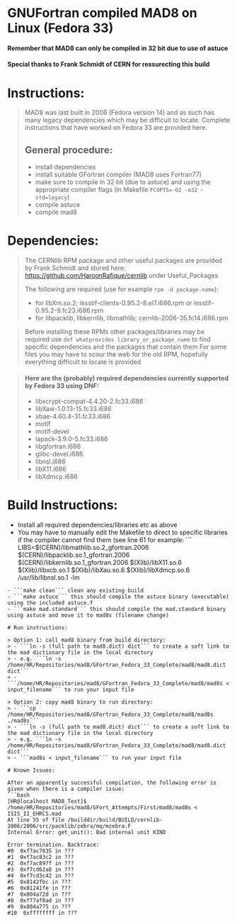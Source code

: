 # GNUFortran compiled MAD8 on Linux (Fedora 33)
#### Remember that MAD8 can only be compiled in 32 bit due to use of astuce
#### Special thanks to Frank Schmidt of CERN for ressurecting this build

# Instructions:

> MAD8 was last built in 2006 (Fedora version 14) and as such has many legacy dependencies which may be difficult to locate. 
> Complete instructions that have worked on Fedora 33 are provided here.
> ## General procedure:
> - install dependencies
> - install suitable GFortran compiler (MAD8 uses Fortran77)
> - make sure to compile in 32 bit (due to astuce) and using the appropriate compiler flags (in Makefile ```FCOPTS=-O2 -m32 -std=legacy```)
> - compile astuce
> - compile mad8

# Dependencies:

> The CERNlib RPM package and other useful packages are provided by Frank Schmidt and stored here: https://github.com/HaroonRafique/cernlib under Useful_Packages
> 
> The following are required (use for example ```rpm -U package-name```):
> - for libXm.so.2; lesstif-clients-0.95.2-8.el7.i686.rpm or lesstif-0.95.2-9.fc23.i686.rpm
> - for libpacklib, libkernlib, libmathlib; cernlib-2006-35.fc14.i686.rpm

> Before installing these RPMs other packages/libraries may be required
> use ```dnf whatprovides library_or_package_name``` to find specific dependencies and the packages that contain them
> For some files you may have to scour the web for the old RPM, hopefully everything difficult to locate is provided

> #### Here are the (probably) required dependencies currently supported by Fedora 33 using DNF:
> - libxcrypt-compat-4.4.20-2.fc33.i686
> - libXaw-1.0.13-15.fc33.i686
> - xbae-4.60.4-31.fc33.i686
> - motif
> - motif-devel
> - lapack-3.9.0-5.fc33.i686
> - libgfortran.i686
> - glibc-devel.i686
> - libnsl.i686
> - libX11.i686
> - libXdmcp.i686

# Build Instructions:
 
- Install all required dependencies/libraries etc as above
- You may have to manually edit the Makefile to direct to specific libraries if the compiler cannot find them (see line 61 for example: ``` LIBS=$(CERN)/libmathlib.so.2_gfortran.2006 $(CERN)/libpacklib.so.1_gfortran.2006 $(CERN)/libkernlib.so.1_gfortran.2006 $(Xlib)/libX11.so.6 $(Xlib)/libxcb.so.1 $(Xlib)/libXau.so.6 $(Xlib)/libXdmcp.so.6 /usr/lib/libnsl.so.1 -lm 
``` where I have manually pointed to the locations of the required libraries (slightly different library versions etc may work)
- ```make clean``` clean any existing build
- ```make astuce``` this should compile the astuce binary (executable) using the included astuce.f
- ```make mad.standard``` this should compile the mad.standard binary using astuce and move it to mad8s (filename change)

# Run instructions:

> Option 1: call mad8 binary from build directory:
> - ```ln -s (full path to mad8.dict) dict``` to create a soft link to the mad dictionary file in the local directory
> - e.g. ```ln -s /home/HR/Repositories/mad8/GFortran_Fedora_33_Complete/mad8/mad8.dict dict```
> - ```/home/HR/Repositories/mad8/GFortran_Fedora_33_Complete/mad8/mad8s < input_filename``` to run your input file

> Option 2: copy mad8 binary to run directory:
> - ```cp /home/HR/Repositories/mad8/GFortran_Fedora_33_Complete/mad8/mad8s ./mad8s```
> - ```ln -s (full path to mad8.dict) dict``` to create a soft link to the mad dictionary file in the local directory
> - e.g. ```ln -s /home/HR/Repositories/mad8/GFortran_Fedora_33_Complete/mad8/mad8.dict dict```
> - ```mad8s < input_filename``` to run your input file

# Known Issues:

After an apparently successful compilation, the following error is given when there is a compiler issue:
```bash
[HR@localhost MAD8_Test]$ /home/HR/Repositories/mad8/GFort_Attempts/First/mad8/mad8s < ISIS_II_EHRCS.mad 
At line 55 of file /builddir/build/BUILD/cernlib-2006/2006/src/packlib/zebra/mq/mzebra.F
Internal Error: get_unit(): Bad internal unit KIND

Error termination. Backtrace:
#0  0xf7ac7835 in ???
#1  0xf7ac83c2 in ???
#2  0xf7ac897f in ???
#3  0xf7cd62a8 in ???
#4  0xf7cd3c42 in ???
#5  0x8142fbc in ???
#6  0x81241fe in ???
#7  0x804a72d in ???
#8  0xf77af0ad in ???
#9  0x804a775 in ???
#10  0xffffffff in ???
```
